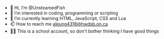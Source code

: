 - 👋 Hi, I’m @UnsteamedFish
- 👀 I’m interested in coding, programming or scripting
- 🌱 I’m currently learning HTML, JavaScript, CSS and Lua
- 📫 How to reach me aleung4318@hwdsb.on.ca
- 👨‍🎓 This is a school account, so don't bother thinking I have good things
